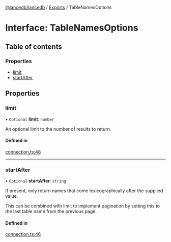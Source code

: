 [@lancedb/lancedb](../README.md) / [Exports](../modules.md) / TableNamesOptions

# Interface: TableNamesOptions

## Table of contents

### Properties

- [limit](TableNamesOptions.md#limit)
- [startAfter](TableNamesOptions.md#startafter)

## Properties

### limit

• `Optional` **limit**: `number`

An optional limit to the number of results to return.

#### Defined in

[connection.ts:48](https://github.com/lancedb/lancedb/blob/9d178c7/nodejs/lancedb/connection.ts#L48)

___

### startAfter

• `Optional` **startAfter**: `string`

If present, only return names that come lexicographically after the
supplied value.

This can be combined with limit to implement pagination by setting this to
the last table name from the previous page.

#### Defined in

[connection.ts:46](https://github.com/lancedb/lancedb/blob/9d178c7/nodejs/lancedb/connection.ts#L46)
